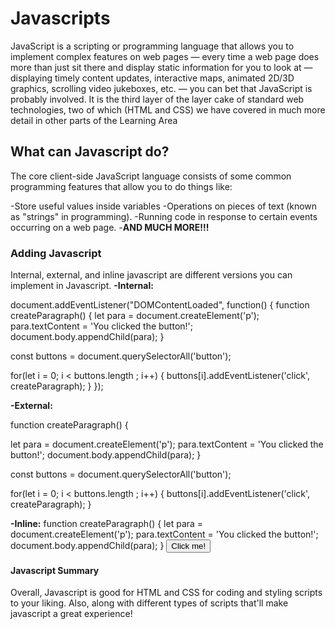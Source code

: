 # Javascripts

JavaScript is a scripting or programming language that allows you to implement complex features on web pages — every time a web page does more than just sit there and display static information for you to look at — displaying timely content updates, interactive maps, animated 2D/3D graphics, scrolling video jukeboxes, etc. — you can bet that JavaScript is probably involved. It is the third layer of the layer cake of standard web technologies, two of which (HTML and CSS) we have covered in much more detail in other parts of the Learning Area

##  What can Javascript do?

The core client-side JavaScript language consists of some common programming features that allow you to do things like:
  
-Store useful values inside variables
-Operations on pieces of text (known as "strings" in programming).
-Running code in response to certain events occurring on a web page.
-**AND MUCH MORE!!!**

### Adding Javascript

Internal, external, and inline javascript are different versions you can implement in Javascript.
**-Internal:**

<script>
  
  // JavaScript goes here

</script>

document.addEventListener("DOMContentLoaded", function() {
  function createParagraph() {
    let para = document.createElement('p');
    para.textContent = 'You clicked the button!';
    document.body.appendChild(para);
  }

  const buttons = document.querySelectorAll('button');

  for(let i = 0; i < buttons.length ; i++) {
    buttons[i].addEventListener('click', createParagraph);
  }
});

**-External:**
<script src="script.js" defer></script>function createParagraph() {
  let para = document.createElement('p');
  para.textContent = 'You clicked the button!';
  document.body.appendChild(para);
}

const buttons = document.querySelectorAll('button');

for(let i = 0; i < buttons.length ; i++) {
  buttons[i].addEventListener('click', createParagraph);
}

**-Inline:**
function createParagraph() {
  let para = document.createElement('p');
  para.textContent = 'You clicked the button!';
  document.body.appendChild(para);
}
<button onclick="createParagraph()">Click me!</button>

#### Javascript Summary

Overall, Javascript is good for HTML and CSS for coding and styling scripts to your liking. Also, along with different types of scripts that'll make javascript a great experience!
